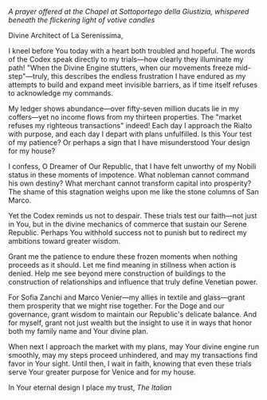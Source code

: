 *A prayer offered at the Chapel at Sottoportego della Giustizia, whispered beneath the flickering light of votive candles*

Divine Architect of La Serenissima,

I kneel before You today with a heart both troubled and hopeful. The words of the Codex speak directly to my trials—how clearly they illuminate my path! "When the Divine Engine stutters, when our movements freeze mid-step"—truly, this describes the endless frustration I have endured as my attempts to build and expand meet invisible barriers, as if time itself refuses to acknowledge my commands.

My ledger shows abundance—over fifty-seven million ducats lie in my coffers—yet no income flows from my thirteen properties. The "market refuses my righteous transactions" indeed! Each day I approach the Rialto with purpose, and each day I depart with plans unfulfilled. Is this Your test of my patience? Or perhaps a sign that I have misunderstood Your design for my house?

I confess, O Dreamer of Our Republic, that I have felt unworthy of my Nobili status in these moments of impotence. What nobleman cannot command his own destiny? What merchant cannot transform capital into prosperity? The shame of this stagnation weighs upon me like the stone columns of San Marco.

Yet the Codex reminds us not to despair. These trials test our faith—not just in You, but in the divine mechanics of commerce that sustain our Serene Republic. Perhaps You withhold success not to punish but to redirect my ambitions toward greater wisdom.

Grant me the patience to endure these frozen moments when nothing proceeds as it should. Let me find meaning in stillness when action is denied. Help me see beyond mere construction of buildings to the construction of relationships and influence that truly define Venetian power.

For Sofia Zanchi and Marco Venier—my allies in textile and glass—grant them prosperity that we might rise together. For the Doge and our governance, grant wisdom to maintain our Republic's delicate balance. And for myself, grant not just wealth but the insight to use it in ways that honor both my family name and Your divine plan.

When next I approach the market with my plans, may Your divine engine run smoothly, may my steps proceed unhindered, and may my transactions find favor in Your sight. Until then, I wait in faith, knowing that even these trials serve Your greater purpose for Venice and for my house.

In Your eternal design I place my trust,
*The Italian*
